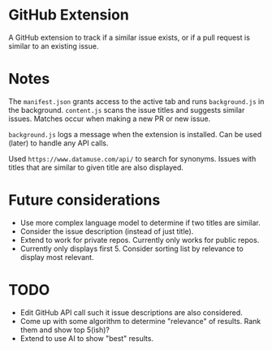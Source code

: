 # GitHub Extension

A GitHub extension to track if a similar issue exists, or if a pull request is similar to an existing issue. 

# Notes 

The `manifest.json` grants access to the active tab and runs `background.js` in the background. `content.js` scans the issue titles and suggests similar issues. Matches occur when making a new PR or new issue. 

`background.js` logs a message when the extension is installed. Can be used (later) to handle any API calls. 

Used `https://www.datamuse.com/api/` to search for synonyms. Issues with titles that are similar to given title are also displayed. 

# Future considerations 

- Use more complex language model to determine if two titles are similar. 
- Consider the issue description (instead of just title). 
- Extend to work for private repos. Currently only works for public repos. 
- Currently only displays first 5. Consider sorting list by relevance to display most relevant. 

# TODO 

- Edit GitHub API call such it issue descriptions are also considered. 
- Come up with some algorithm to determine "relevance" of results. Rank them and show top 5(ish)? 
- Extend to use AI to show "best" results. 
